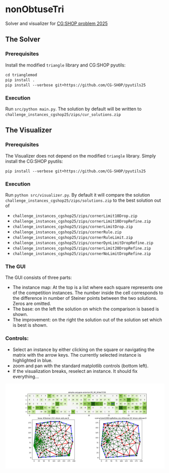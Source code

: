 # nonObtuseTri

Solver and visualizer for [CG:SHOP problem 2025](https://cgshop.ibr.cs.tu-bs.de/competition/cg-shop-2025/#problem-description)

## The Solver

### Prerequisites  
Install the modified `triangle` library and CG:SHOP pyutils:
```
cd trianglemod
pip install .
pip install --verbose git+https://github.com/CG-SHOP/pyutils25
```
### Execution
Run `src/python main.py`. The solution by default will be written to `challenge_instances_cgshop25/zips/cur_solutions.zip`

## The Visualizer
### Prerequisites
The Visualizer does not depend on the modified `triangle` library. Simply install the CG:SHOP pyutils:
```
pip install --verbose git+https://github.com/CG-SHOP/pyutils25
```
### Execution
Run `python src/visualizer.py`.
By default it will compare the solution `challenge_instances_cgshop25/zips/solutions.zip` to the best solution out of
- `challenge_instances_cgshop25/zips/cornerLimit10Drop.zip`
- `challenge_instances_cgshop25/zips/cornerLimit10DropRefine.zip`
- `challenge_instances_cgshop25/zips/cornerLimitDrop.zip`
- `challenge_instances_cgshop25/zips/cornerRule.zip`
- `challenge_instances_cgshop25/zips/cornerRuleLimit.zip`
- `challenge_instances_cgshop25/zips/cornerDynLimitDropRefine.zip`
- `challenge_instances_cgshop25/zips/cornerLimit20DropRefine.zip`
- `challenge_instances_cgshop25/zips/cornerNoLimitDropRefine.zip`

### The GUI
The GUI consists of three parts:
- The instance map: At the top is a list where each square represents one of the competition instances. The number inside the cell corresponds to the difference in number of Steiner points between the two solutions. Zeros are omitted.
- The base: on the left the solution on which the comparison is based is shown.
- The improvement: on the right the solution out of the solution set which is best is shown.

### Controls:
- Select an instance by either clicking on the square or navigating the matrix with the arrow keys. The currently selected instance is highlighted in blue.
- zoom and pan with the standard matplotlib controls (bottom left).
- If the visualization breaks, reselect an instance. It should fix everything...

![alt text](https://github.com/JacobusTheSecond/nonObtuseTri/blob/main/illustration.png?raw=true)
